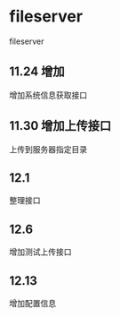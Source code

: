 # fileserver
fileserver


## 11.24 增加
增加系统信息获取接口

## 11.30 增加上传接口
上传到服务器指定目录

## 12.1
整理接口

## 12.6
增加测试上传接口

## 12.13
增加配置信息